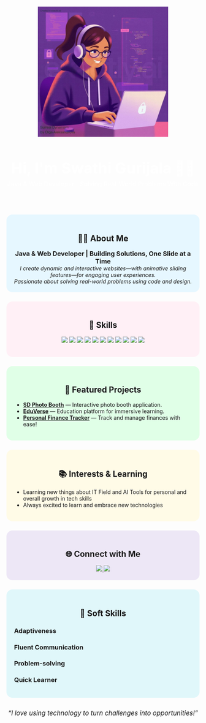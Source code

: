 <!-- Banner Section with Background Image -->
<div align="center" style="background-image: url('https://github.com/swathi-gurijala/swathi-gurijala/blob/main/assets/banner-backg.png'); background-size: cover; background-position: center; padding: 60px 0 30px 0; border-radius: 24px; color: #fff;">
  <img src="https://raw.githubusercontent.com/swathi-gurijala/swathi-gurijala/main/assets/animated-coder.png" width="340" alt="Girl coding at desktop"/>
  <h1 style="font-size:2.8em; margin-bottom:0;">Hi, I'm Swathi Gurijala 👩‍💻</h1>
  <h3 style="font-weight:normal; margin-top:8px;">Java & Web Developer | Solving Real-World Problems With Code</h3>
</div>


<!-- About Me Section -->
<div align="center" style="background:#e6f7ff; border-radius:16px; padding:20px; margin:24px 0;">
  <h2>👩‍💻 About Me</h2>
  <b style="font-size:1.18em;">Java & Web Developer | Building Solutions, One Slide at a Time</b>
  <br/>
  <i>I create dynamic and interactive websites—with animative sliding features—for engaging user experiences.<br>
  Passionate about solving real-world problems using code and design.</i>
</div>

<!-- Skills Section -->
<div style="background:#fff0f6; border-radius:16px; padding:20px; margin:24px 0;">
  <h2 align="center">🚀 Skills</h2>
  <p align="center">
    <img src="https://img.shields.io/badge/Java-ED8B00?style=for-the-badge&logo=java&logoColor=white"/>
    <img src="https://img.shields.io/badge/Python-3776AB?style=for-the-badge&logo=python&logoColor=white"/>
    <img src="https://img.shields.io/badge/React-61DAFB?style=for-the-badge&logo=react&logoColor=black"/>
    <img src="https://img.shields.io/badge/Next.js-000000?style=for-the-badge&logo=nextdotjs&logoColor=white"/>
    <img src="https://img.shields.io/badge/Supabase-3ECF8E?style=for-the-badge&logo=supabase&logoColor=white"/>
    <img src="https://img.shields.io/badge/AI-00C853?style=for-the-badge"/>
    <img src="https://img.shields.io/badge/Machine%20Learning-FF6F00?style=for-the-badge"/>
    <img src="https://img.shields.io/badge/Web%20Design-FF4081?style=for-the-badge"/>
    <img src="https://img.shields.io/badge/Figma-F24E1E?style=for-the-badge&logo=figma&logoColor=white"/>
    <img src="https://img.shields.io/badge/Canva-00C4CC?style=for-the-badge&logo=canva&logoColor=white"/>
    <img src="https://img.shields.io/badge/Unity-000000?style=for-the-badge&logo=unity&logoColor=white"/>
  </p>
</div>

<!-- Featured Projects Section -->
<div style="background:#e0ffe7; border-radius:16px; padding:20px; margin:24px 0;">
  <h2 align="center">🌟 Featured Projects</h2>
  <ul>
    <li><a href="https://github.com/swathi-gurijala/SD-Photo-Booth"><b>SD Photo Booth</b></a> — Interactive photo booth application.</li>
    <li><a href="https://github.com/swathi-gurijala/EduVerse"><b>EduVerse</b></a> — Education platform for immersive learning.</li>
    <li><a href="https://github.com/swathi-gurijala/Personal-Finance-Tracker"><b>Personal Finance Tracker</b></a> — Track and manage finances with ease!</li>
  </ul>
</div>

<!-- Interests Section with Animated SVG -->
<div style="background:#fffbe7; border-radius:16px; padding:20px; margin:24px 0;">
  <h2 align="center">📚 Interests & Learning</h2>
  <ul>
    <li>Learning new things about IT Field and AI Tools for personal and overall growth in tech skills</li>
    <li>Always excited to learn and embrace new technologies</li>
  </ul>
</div>

<!-- Social Links -->
<div align="center" style="background:#ede7f6; border-radius:16px; padding:20px; margin:24px 0;">
  <h2>🌐 Connect with Me</h2>
  <a href="https://www.linkedin.com/in/swathi-gurijala-303ab9281/">
    <img src="https://img.shields.io/badge/LinkedIn-0A66C2?style=for-the-badge&logo=linkedin&logoColor=white"/>
  </a>
  <a href="https://swathi-gurijala.github.io/">
    <img src="https://img.shields.io/badge/Website-FF4081?style=for-the-badge&logo=web&logoColor=white"/>
  </a>
</div>

<!-- Soft Skills Section with Animated SVG -->
<div style="background:#e0f7fa; border-radius:16px; padding:20px; margin:24px 0;">
  <h2 align="center">🧠 Soft Skills</h2>
  <h3>Adaptiveness</h3>
  <h3>Fluent Communication</h3>
  <h3>Problem-solving</h3>
  <h3>Quick Learner</h3>
</div>

<p align="center" style="font-size:1.2em; margin-top:30px;">
  <em>“I love using technology to turn challenges into opportunities!”</em>
</p>
